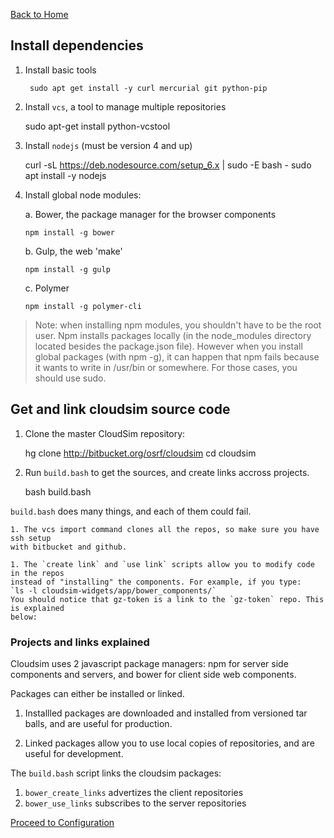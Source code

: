 [Back to Home](Home)

## Install dependencies ##

1. Install basic tools

        sudo apt get install -y curl mercurial git python-pip

1. Install `vcs`, a tool to manage multiple repositories

    sudo apt-get install python-vcstool

1. Install `nodejs` (must be version 4 and up)

    curl -sL https://deb.nodesource.com/setup_6.x | sudo -E bash -
    sudo apt install -y nodejs

1. Install global node modules:

    a. Bower, the package manager for the browser components

       npm install -g bower

    b. Gulp, the web 'make'

       npm install -g gulp

    c. Polymer

       npm install -g polymer-cli

> Note: when installing npm modules, you shouldn't have to be the root user.
> Npm installs packages locally (in the node_modules directory located besides
> the package.json file). However when you install global packages (with npm -g),
> it can happen that npm fails because it wants to write in /usr/bin or somewhere.
> For those cases, you should use sudo.


## Get and link cloudsim source code ##

1. Clone the master CloudSim repository:

    hg clone http://bitbucket.org/osrf/cloudsim
    cd cloudsim

1. Run `build.bash` to get the sources, and create links accross projects.

    bash build.bash

`build.bash` does many things, and each of them could fail.

    1. The vcs import command clones all the repos, so make sure you have ssh setup
    with bitbucket and github.

    1. The `create link` and `use link` scripts allow you to modify code in the repos
    instead of "installing" the components. For example, if you type:
    `ls -l cloudsim-widgets/app/bower_components/`
    You should notice that gz-token is a link to the `gz-token` repo. This is explained
    below:

### Projects and links explained ###

Cloudsim uses 2 javascript package managers: npm for server side components and
servers, and bower for client side web components.

Packages can either be installed or linked.

1. Installled packages are downloaded and installed from versioned tar balls,
and are useful for production.

1. Linked packages allow you to use local copies of repositories, and are
useful for development.

The `build.bash` script links the cloudsim packages:

1. `bower_create_links` advertizes the client repositories
1. `bower_use_links` subscribes to the server repositories

[Proceed to Configuration](Configuration)
